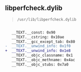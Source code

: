 ## libperfcheck.dylib

> `/usr/lib/libperfcheck.dylib`

```diff

   __TEXT.__const: 0x90
   __TEXT.__cstring: 0x10ae
   __TEXT.__gcc_except_tab: 0x80
-  __TEXT.__unwind_info: 0x1f0
+  __TEXT.__unwind_info: 0x1e8
   __TEXT.__objc_classname: 0x1
   __TEXT.__objc_methname: 0x4ac
   __TEXT.__objc_stubs: 0x7a0

```

